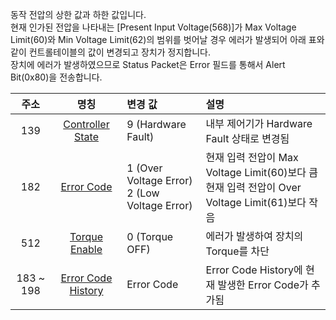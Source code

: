 동작 전압의 상한 값과 하한 값입니다.  
현재 인가된 전압을 나타내는 [Present Input Voltage(568)]가 Max Voltage Limit(60)와 Min Voltage Limit(62)의 범위를 벗어날 경우 에러가 발생되어 아래 표와 같이 컨트롤테이블의 값이 변경되고 장치가 정지합니다.  
장치에 에러가 발생하였으므로 Status Packet은 Error 필드를 통해서 Alert Bit(0x80)을 전송합니다.


| 주소      | 명칭                | 변경 값                                             | 설명                                                                                       |
|:---------:|:------------------:|:----------------------------------------------------|:------------------------------------------------------------------------------------------|
| 139       | [Controller State]   | 9 (Hardware Fault)                                  | 내부 제어기가 Hardware Fault 상태로 변경됨                                                  |
| 182       | [Error Code]         | 1 (Over Voltage Error)<br />2 (Low Voltage Error)   | 현재 입력 전압이 Max Voltage Limit(60)보다 큼<br />현재 입력 전압이 Over Voltage Limit(61)보다 작음 |
| 512       | [Torque Enable]      | 0 (Torque OFF)                                      | 에러가 발생하여 장치의 Torque를 차단                                                         |
| 183 ~ 198 | [Error Code History] | Error Code                                          | Error Code History에 현재 발생한 Error Code가 추가됨                                        |

[Controller State]: #controller-state139
[Error Code]: #error-code182
[Torque Enable]: #torque-enable512
[Error Code History]: #error-code-history183